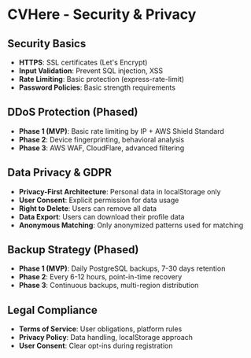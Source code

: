 # CVHere - Security & Privacy

## Security Basics
- **HTTPS**: SSL certificates (Let's Encrypt)
- **Input Validation**: Prevent SQL injection, XSS
- **Rate Limiting**: Basic protection (express-rate-limit)
- **Password Policies**: Basic strength requirements

## DDoS Protection (Phased)
- **Phase 1 (MVP)**: Basic rate limiting by IP + AWS Shield Standard
- **Phase 2**: Device fingerprinting, behavioral analysis
- **Phase 3**: AWS WAF, CloudFlare, advanced filtering

## Data Privacy & GDPR
- **Privacy-First Architecture**: Personal data in localStorage only
- **User Consent**: Explicit permission for data usage
- **Right to Delete**: Users can remove all data
- **Data Export**: Users can download their profile data
- **Anonymous Matching**: Only anonymized patterns used for matching

## Backup Strategy (Phased)
- **Phase 1 (MVP)**: Daily PostgreSQL backups, 7-30 days retention
- **Phase 2**: Every 6-12 hours, point-in-time recovery
- **Phase 3**: Continuous backups, multi-region distribution

## Legal Compliance
- **Terms of Service**: User obligations, platform rules
- **Privacy Policy**: Data handling, localStorage approach
- **User Consent**: Clear opt-ins during registration